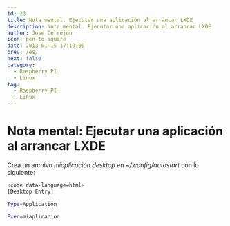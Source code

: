 ```yaml
---
id: 23
title: Nota mental. Ejecutar una aplicación al arrancar LXDE
description: Nota mental. Ejecutar una aplicación al arrancar LXDE
author: Jose Cerrejon
icon: pen-to-square
date: 2013-01-15 17:10:00
prev: /es/
next: false
category:
  - Raspberry PI
  - Linux
tag:
  - Raspberry PI
  - Linux
---
```


# Nota mental: Ejecutar una aplicación al arrancar LXDE

Crea un archivo *miaplicación.desktop* en *~/.config/autostart* con lo siguiente:

```bash
<code data-language=html>
[Desktop Entry] 

Type=Application

Exec=miaplicacion

```